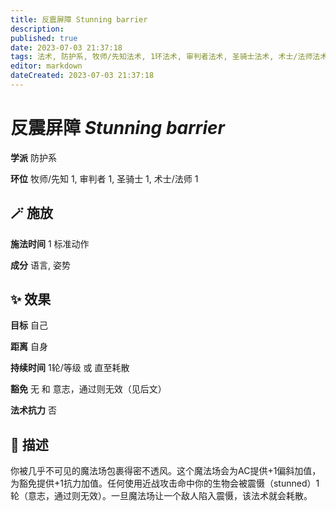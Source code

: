 ```yaml
---
title: 反震屏障 Stunning barrier
description: 
published: true
date: 2023-07-03 21:37:18
tags: 法术, 防护系, 牧师/先知法术, 1环法术, 审判者法术, 圣骑士法术, 术士/法师法术
editor: markdown
dateCreated: 2023-07-03 21:37:18
---
```


# **反震屏障** *Stunning barrier*

**学派** 防护系 

**环位** 牧师/先知 1, 审判者 1, 圣骑士 1, 术士/法师 1

## 🪄 施放

**施法时间** 1 标准动作

**成分** 语言, 姿势

## ✨ 效果 

**目标** 自己 

**距离** 自身  

**持续时间** 1轮/等级 或 直至耗散 

**豁免** 无 和 意志，通过则无效（见后文）

**法术抗力** 否

## 📖 描述

你被几乎不可见的魔法场包裹得密不透风。这个魔法场会为AC提供+1偏斜加值，为豁免提供+1抗力加值。任何使用近战攻击命中你的生物会被震慑（stunned）1轮（意志，通过则无效）。一旦魔法场让一个敌人陷入震慑，该法术就会耗散。
    